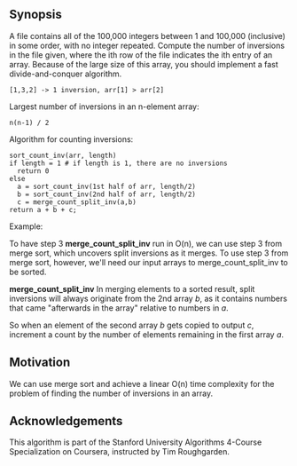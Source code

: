 ## Synopsis
A file contains all of the 100,000 integers between 1 and 100,000 (inclusive)
in some order, with no integer repeated. Compute the number of inversions
in the file given, where the ith row of the file indicates the ith entry of
an array. Because of the large size of this array, you should implement a
fast divide-and-conquer algorithm.

```
[1,3,2] -> 1 inversion, arr[1] > arr[2]
```

Largest number of inversions in an n-element array:

```
n(n-1) / 2
```

Algorithm for counting inversions:

```
sort_count_inv(arr, length)
if length = 1 # if length is 1, there are no inversions
  return 0
else
  a = sort_count_inv(1st half of arr, length/2)
  b = sort_count_inv(2nd half of arr, length/2)
  c = merge_count_split_inv(a,b)
return a + b + c;
```

Example:

To have step 3 **merge_count_split_inv** run in O(n), we can use step 3 from
merge sort, which uncovers split inversions as it merges.
To use step 3 from merge sort, however, we'll need our input arrays to
merge_count_split_inv to be sorted.

**merge_count_split_inv**
In merging elements to a sorted result, split inversions will always originate
from the 2nd array *b*, as it contains numbers that came "afterwards in the
array" relative to numbers in *a*.

So when an element of the second array *b* gets copied to output *c*, increment a
count by the number of elements remaining in the first array *a*.

## Motivation

We can use merge sort and achieve a linear O(n) time complexity for the problem of finding the number of inversions in an array.

## Acknowledgements

This algorithm is part of the Stanford University Algorithms 4-Course Specialization on Coursera, instructed by Tim Roughgarden.
